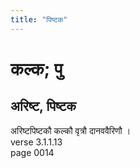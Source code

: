 ```yaml
---
title: "पिष्टक"
---
```


# कल्क; पु
## अरिष्ट, पिष्टक
अरिष्टपिष्टकौ कल्कौ वृत्रौ दानववैरिणौ ।<br />verse 3.1.1.13<br />page 0014

